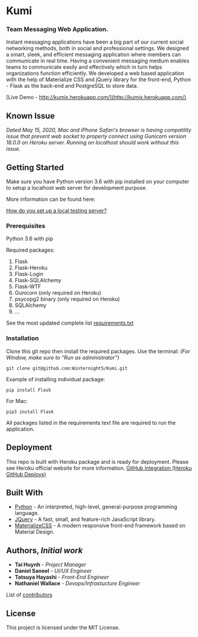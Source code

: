 # Kumi
### Team Messaging Web Application.

Instant messaging applications have been a big part of our current social networking methods, both in social and professional settings. We designed a smart, sleek, and efficient messaging application where members can communicate in real time. Having a convenient messaging medium enables teams to communicate easily and effectively which in turn helps organizations function efficiently. We developed a web based application with the help of Materialize CSS and jQuery library for the front-end, Python - Flask as the back-end and PostgreSQL to store data.


[Live Demo - http://kumix.herokuapp.com/](http://kumix.herokuapp.com/)

## Known Issue

*Dated May 15, 2020, Mac and iPhone Safari's browser is having compatility issue that prevent web socket to properly connect using Gunicorn version 18.0.0 on Heroku server. Running on localhost should work without this issue.*


## Getting Started

Make sure you have Python version 3.6 with pip installed on your computer to setup a localhost web server for development purpose.

More information can be found here:

[How do you set up a local testing server?]( https://developer.mozilla.org/en-US/docs/Learn/Common_questions/set_up_a_local_testing_server)

### Prerequisites

Python 3.6 with pip

Required packages: 
1.	Flask
2.	Flask-Heroku
3.	Flask-Login
4.	Flask-SQLAlchemy
5.	Flask-WTF
6.	Gunicorn (only required on Heroku)
7.	psycopg2 binary (only required on Heroku)
8.	SQLAlchemy
9. ...

See the most updated complete list [requirements.txt](https://github.com/Winternight5/Kumi/blob/master/requirements.txt)

### Installation

Clone this git repo then install the required packages. 
Use the terminal: *(For Window, make sure to “Run as administrator”)*
```
git clone git@github.com:Winternight5/Kumi.git
```

Example of installing individual package:

```
pip install Flask
```
For Mac:
```
pip3 install Flask
```
All packages listed in the requirements text file are required to run the application.


## Deployment

This repo is built with Heroku package and is ready for deployment. Please see Heroku official website for more information.
[GitHub Integration (Heroku GitHub Deploys)]( https://devcenter.heroku.com/articles/github-integration)


## Built With

* [Python](https://www.python.org/) - An interpreted, high-level, general-purpose programming language.
* [JQuery](https://www.jquery.com) - A fast, small, and feature-rich JavaScript library.
* [MaterializeCSS](https://materializecss.com/) - A modern responsive front-end framework based on Material Design.


## Authors, *Initial work*

* **Tai Huynh** - *Project Manager*
* **Daniel Saneel** - *UI/UX Engineer*
* **Tatsuya Hayashi** - *Front-End Engineer*
* **Nathaniel Wallace** - *Devops/Infrastucture Engineer*

List of [contributors]( https://github.com/Winternight5/Kumi/graphs/contributors)


## License

This project is licensed under the MIT License.
